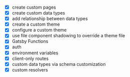 - [x] create custom pages
- [x] create custom data types
- [x] add relationship between data types
- [x] create a custom theme
- [x] configure a custom theme
- [x] use file component shadowing to override a theme file
- [x] Gatsby Functions
- [x] auth
- [x] environment variables
- [x] client-only routes
- [x] custom data types via schema customization
- [x] custom resolvers
